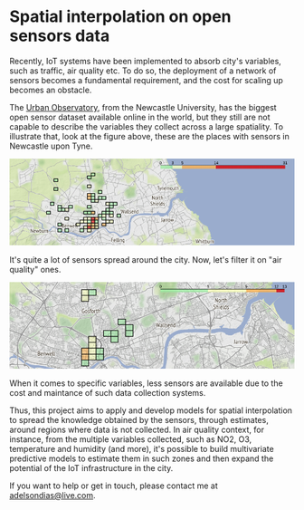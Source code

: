 # Spatial interpolation on open sensors data

Recently, IoT systems have been implemented to absorb city's variables, such as traffic, air quality etc. To do so, the deployment of a network of sensors becomes a fundamental requirement, and the cost for scaling up becomes an obstacle.

The [Urban Observatory](http://uoweb1.ncl.ac.uk), from the Newcastle University, has the biggest open sensor dataset available online in the world, but they still are not capable to describe the variables they collect across a large spatiality. To illustrate that, look at the figure above, these are the places with sensors in Newcastle upon Tyne.

![All sensors](https://github.com/adaj/air-quality/blob/master/data_7days/plots/all_sensors_newcastle.png?raw=true)

It's quite a lot of sensors spread around the city. Now, let's filter it on "air quality" ones.

![Air quality sensors](https://github.com/adaj/air-quality/blob/master/data_7days/plots/airquality_sensors_newcastle.png?raw=true)

When it comes to specific variables, less sensors are available due to the cost and maintance of such data collection systems.

Thus, this project aims to apply and develop models for spatial interpolation to spread the knowledge obtained by the sensors, through estimates, around regions where data is not collected. In air quality context, for instance, from the multiple variables collected, such as NO2, O3, temperature and humidity (and more), it's possible to build multivariate predictive models to estimate them in such zones and then expand the potential of the IoT infrastructure in the city. 

If you want to help or get in touch, please contact me at adelsondias@live.com.


